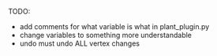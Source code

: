 TODO:
- add comments for what variable is what in plant_plugin.py
- change variables to something more understandable
- undo must undo ALL vertex changes